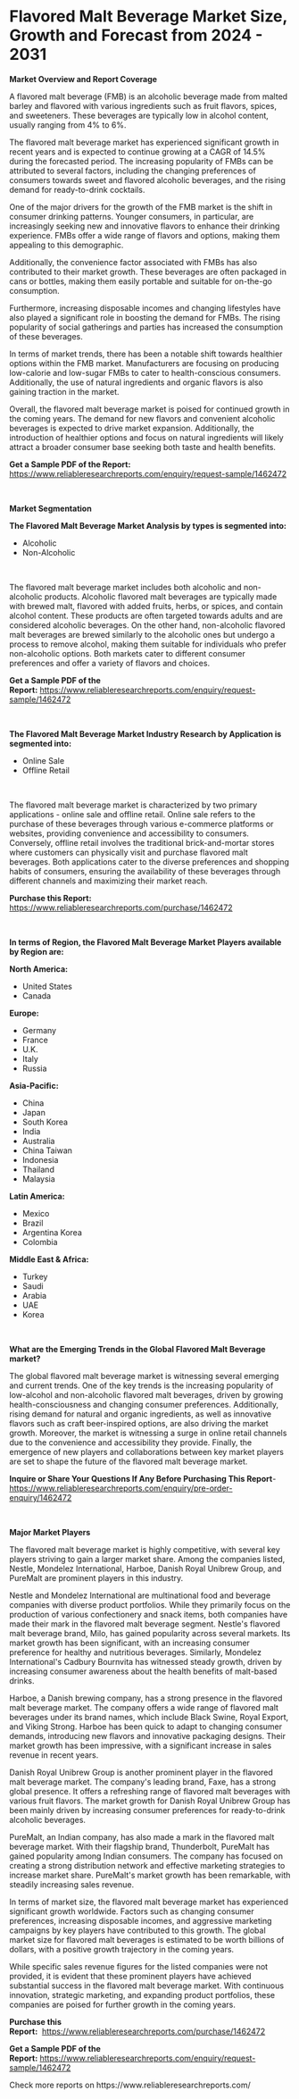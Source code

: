 <p><h1>Flavored Malt Beverage Market Size, Growth and Forecast from 2024 - 2031</h1></p><p><strong>Market Overview and Report Coverage</strong></p>
<p><p>A flavored malt beverage (FMB) is an alcoholic beverage made from malted barley and flavored with various ingredients such as fruit flavors, spices, and sweeteners. These beverages are typically low in alcohol content, usually ranging from 4% to 6%.</p><p>The flavored malt beverage market has experienced significant growth in recent years and is expected to continue growing at a CAGR of 14.5% during the forecasted period. The increasing popularity of FMBs can be attributed to several factors, including the changing preferences of consumers towards sweet and flavored alcoholic beverages, and the rising demand for ready-to-drink cocktails.</p><p>One of the major drivers for the growth of the FMB market is the shift in consumer drinking patterns. Younger consumers, in particular, are increasingly seeking new and innovative flavors to enhance their drinking experience. FMBs offer a wide range of flavors and options, making them appealing to this demographic.</p><p>Additionally, the convenience factor associated with FMBs has also contributed to their market growth. These beverages are often packaged in cans or bottles, making them easily portable and suitable for on-the-go consumption.</p><p>Furthermore, increasing disposable incomes and changing lifestyles have also played a significant role in boosting the demand for FMBs. The rising popularity of social gatherings and parties has increased the consumption of these beverages.</p><p>In terms of market trends, there has been a notable shift towards healthier options within the FMB market. Manufacturers are focusing on producing low-calorie and low-sugar FMBs to cater to health-conscious consumers. Additionally, the use of natural ingredients and organic flavors is also gaining traction in the market.</p><p>Overall, the flavored malt beverage market is poised for continued growth in the coming years. The demand for new flavors and convenient alcoholic beverages is expected to drive market expansion. Additionally, the introduction of healthier options and focus on natural ingredients will likely attract a broader consumer base seeking both taste and health benefits.</p></p>
<p><strong>Get a Sample PDF of the Report:</strong> <a href="https://www.reliableresearchreports.com/enquiry/request-sample/1462472">https://www.reliableresearchreports.com/enquiry/request-sample/1462472</a></p>
<p>&nbsp;</p>
<p><strong>Market Segmentation</strong></p>
<p><strong>The Flavored Malt Beverage Market Analysis by types is segmented into:</strong></p>
<p><ul><li>Alcoholic</li><li>Non-Alcoholic</li></ul></p>
<p>&nbsp;</p>
<p><p>The flavored malt beverage market includes both alcoholic and non-alcoholic products. Alcoholic flavored malt beverages are typically made with brewed malt, flavored with added fruits, herbs, or spices, and contain alcohol content. These products are often targeted towards adults and are considered alcoholic beverages. On the other hand, non-alcoholic flavored malt beverages are brewed similarly to the alcoholic ones but undergo a process to remove alcohol, making them suitable for individuals who prefer non-alcoholic options. Both markets cater to different consumer preferences and offer a variety of flavors and choices.</p></p>
<p><strong>Get a Sample PDF of the Report:</strong>&nbsp;<a href="https://www.reliableresearchreports.com/enquiry/request-sample/1462472">https://www.reliableresearchreports.com/enquiry/request-sample/1462472</a></p>
<p>&nbsp;</p>
<p><strong>The Flavored Malt Beverage Market Industry Research by Application is segmented into:</strong></p>
<p><ul><li>Online Sale</li><li>Offline Retail</li></ul></p>
<p>&nbsp;</p>
<p><p>The flavored malt beverage market is characterized by two primary applications - online sale and offline retail. Online sale refers to the purchase of these beverages through various e-commerce platforms or websites, providing convenience and accessibility to consumers. Conversely, offline retail involves the traditional brick-and-mortar stores where customers can physically visit and purchase flavored malt beverages. Both applications cater to the diverse preferences and shopping habits of consumers, ensuring the availability of these beverages through different channels and maximizing their market reach.</p></p>
<p><strong>Purchase this Report:</strong>&nbsp; <a href="https://www.reliableresearchreports.com/purchase/1462472">https://www.reliableresearchreports.com/purchase/1462472</a></p>
<p>&nbsp;</p>
<p><strong>In terms of Region, the Flavored Malt Beverage Market Players available by Region are:</strong></p>
<p>
    <p> <strong> North America: </strong>
        <ul>
            <li>United States</li>
            <li>Canada</li>
        </ul>
        </p> 
    <p> <strong> Europe: </strong>
        <ul>
            <li>Germany</li>
            <li>France</li>
            <li>U.K.</li>
            <li>Italy</li>
            <li>Russia</li>
        </ul>
        </p> 
    <p> <strong> Asia-Pacific: </strong>
        <ul>
            <li>China</li>
            <li>Japan</li>
            <li>South Korea</li>
            <li>India</li>
            <li>Australia</li>
            <li>China Taiwan</li>
            <li>Indonesia</li>
            <li>Thailand</li>
            <li>Malaysia</li>
        </ul>
        </p> 
    <p> <strong> Latin America: </strong>
        <ul>
            <li>Mexico</li>
            <li>Brazil</li>
            <li>Argentina Korea</li>
            <li>Colombia</li>
        </ul>
        </p> 
    <p> <strong> Middle East & Africa: </strong>
        <ul>
            <li>Turkey</li>
            <li>Saudi</li>
            <li>Arabia</li>
            <li>UAE</li>
            <li>Korea</li>
        </ul>
    </p>
    </p>
<p>&nbsp;</p>
<p><strong>What are the Emerging Trends in the Global Flavored Malt Beverage market?</strong></p>
<p><p>The global flavored malt beverage market is witnessing several emerging and current trends. One of the key trends is the increasing popularity of low-alcohol and non-alcoholic flavored malt beverages, driven by growing health-consciousness and changing consumer preferences. Additionally, rising demand for natural and organic ingredients, as well as innovative flavors such as craft beer-inspired options, are also driving the market growth. Moreover, the market is witnessing a surge in online retail channels due to the convenience and accessibility they provide. Finally, the emergence of new players and collaborations between key market players are set to shape the future of the flavored malt beverage market.</p></p>
<p><strong>Inquire or Share Your Questions If Any Before Purchasing This Report</strong>- <a href="https://www.reliableresearchreports.com/enquiry/pre-order-enquiry/1462472">https://www.reliableresearchreports.com/enquiry/pre-order-enquiry/1462472</a></p>
<p>&nbsp;</p>
<p><strong>Major Market Players</strong></p>
<p><p>The flavored malt beverage market is highly competitive, with several key players striving to gain a larger market share. Among the companies listed, Nestle, Mondelez International, Harboe, Danish Royal Unibrew Group, and PureMalt are prominent players in this industry.</p><p>Nestle and Mondelez International are multinational food and beverage companies with diverse product portfolios. While they primarily focus on the production of various confectionery and snack items, both companies have made their mark in the flavored malt beverage segment. Nestle's flavored malt beverage brand, Milo, has gained popularity across several markets. Its market growth has been significant, with an increasing consumer preference for healthy and nutritious beverages. Similarly, Mondelez International's Cadbury Bournvita has witnessed steady growth, driven by increasing consumer awareness about the health benefits of malt-based drinks.</p><p>Harboe, a Danish brewing company, has a strong presence in the flavored malt beverage market. The company offers a wide range of flavored malt beverages under its brand names, which include Black Swine, Royal Export, and Viking Strong. Harboe has been quick to adapt to changing consumer demands, introducing new flavors and innovative packaging designs. Their market growth has been impressive, with a significant increase in sales revenue in recent years.</p><p>Danish Royal Unibrew Group is another prominent player in the flavored malt beverage market. The company's leading brand, Faxe, has a strong global presence. It offers a refreshing range of flavored malt beverages with various fruit flavors. The market growth for Danish Royal Unibrew Group has been mainly driven by increasing consumer preferences for ready-to-drink alcoholic beverages.</p><p>PureMalt, an Indian company, has also made a mark in the flavored malt beverage market. With their flagship brand, Thunderbolt, PureMalt has gained popularity among Indian consumers. The company has focused on creating a strong distribution network and effective marketing strategies to increase market share. PureMalt's market growth has been remarkable, with steadily increasing sales revenue.</p><p>In terms of market size, the flavored malt beverage market has experienced significant growth worldwide. Factors such as changing consumer preferences, increasing disposable incomes, and aggressive marketing campaigns by key players have contributed to this growth. The global market size for flavored malt beverages is estimated to be worth billions of dollars, with a positive growth trajectory in the coming years.</p><p>While specific sales revenue figures for the listed companies were not provided, it is evident that these prominent players have achieved substantial success in the flavored malt beverage market. With continuous innovation, strategic marketing, and expanding product portfolios, these companies are poised for further growth in the coming years.</p></p>
<p><strong>Purchase this Report:</strong>&nbsp;&nbsp;<a href="https://www.reliableresearchreports.com/purchase/1462472">https://www.reliableresearchreports.com/purchase/1462472</a></p>
<p></p>
<p><strong>Get a Sample PDF of the Report:</strong>&nbsp;<a href="https://www.reliableresearchreports.com/enquiry/request-sample/1462472">https://www.reliableresearchreports.com/enquiry/request-sample/1462472</a></p>
<p>Check more reports on https://www.reliableresearchreports.com/</p>